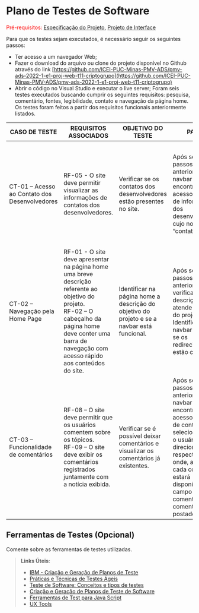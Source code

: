 # Plano de Testes de Software

<span style="color:red">Pré-requisitos: <a href="2-Especificação do Projeto.md"> Especificação do Projeto</a></span>, <a href="3-Projeto de Interface.md"> Projeto de Interface</a>

Para que os testes sejam executados, é necessário seguir os seguintes passos: 

-	Ter acesso a um navegador Web; 
-	Fazer o download do arquivo ou clone do projeto disponível no Github através do link [https://github.com/ICEI-PUC-Minas-PMV-ADS/pmv-ads-2022-1-e1-proj-web-t11-criptogrupo](https://github.com/ICEI-PUC-Minas-PMV-ADS/pmv-ads-2022-1-e1-proj-web-t11-criptogrupo) 
-	Abrir o código no Visual Studio e executar o live server;
Foram seis testes executados buscando cumprir os seguintes requisitos: pesquisa, comentário, fontes, legibilidade, contato e navegação da página home. Os testes foram feitos a partir dos requisitos funcionais anteriormente listados. 

| CASO DE TESTE | REQUISITOS ASSOCIADOS | OBJETIVO DO TESTE  | PASSOS | CRITÉRIOS DE EXITOS |
|--------------|----------------|--------------------|------------------|------------------|
|CT-01 – Acesso ao Contato dos Desenvolvedores| RF-05 - O site deve permitir visualizar as informações de contatos dos desenvolvedores. | Verificar se os contatos dos desenvolvedores estão presentes no site. | Após seguir os passos listados anteriormente, na navbar do site encontra-se o acesso à página de informações dos desenvolvedores, cujo nome é “contato”. | O ícone de nome contato deve redirecionar o usuário à página com as informações dos desenvolvedores. Ali deve conter os nomes dos desenvolvedores, assim como um e-mail para contato dos mesmos.  |
|CT-02 – Navegação pela Home Page| RF-01 - O site deve apresentar na página home uma breve descrição referente ao objetivo do projeto. <br>RF-02 – O cabeçalho da página home deve conter uma barra de navegação com acesso rápido aos conteúdos do site.| Identificar na página home a descrição do objetivo do projeto e se a navbar está funcional.| Após seguir os passos listados anteriormente, verificar se há a descrição e se ela atende ao objetivo do projeto. Identificar a navbar e verificar se os redirecionamentos estão corretos. | Deve haver na página home uma descrição coesa do objetivo do projeto. Os ícones da navbar devem redirecionar o usuário aos conteúdos desejados.|
|CT-03 – Funcionalidade de comentários|RF-08 – O site deve permitir que os usuários comentem sobre os tópicos.<br>RF-09 – O site deve exibir os comentários registrados juntamente com a notícia exibida.|Verificar se é possível deixar comentários e visualizar os comentários já existentes.|Após seguir os passos listados anteriormente, na navbar do site encontra-se o acesso à página de conteúdos, ao selecionar algum, o usuário será direcionado a respectiva página onde, ao final de cada conteúdo, estará disponibilizado o campo para comentar e os comentários já postados.|Ao acessar a página de qualquer conteúdo o usuário deve conseguir comentar e ver os comentários existentes. |

 
## Ferramentas de Testes (Opcional)

Comente sobre as ferramentas de testes utilizadas.
 
> **Links Úteis**:
> - [IBM - Criação e Geração de Planos de Teste](https://www.ibm.com/developerworks/br/local/rational/criacao_geracao_planos_testes_software/index.html)
> - [Práticas e Técnicas de Testes Ágeis](http://assiste.serpro.gov.br/serproagil/Apresenta/slides.pdf)
> -  [Teste de Software: Conceitos e tipos de testes](https://blog.onedaytesting.com.br/teste-de-software/)
> - [Criação e Geração de Planos de Teste de Software](https://www.ibm.com/developerworks/br/local/rational/criacao_geracao_planos_testes_software/index.html)
> - [Ferramentas de Test para Java Script](https://geekflare.com/javascript-unit-testing/)
> - [UX Tools](https://uxdesign.cc/ux-user-research-and-user-testing-tools-2d339d379dc7)
